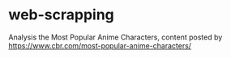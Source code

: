 # web-scrapping
Analysis the Most Popular Anime Characters, content posted by https://www.cbr.com/most-popular-anime-characters/
